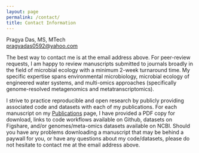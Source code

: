 ```yaml
---
layout: page
permalink: /contact/
title: Contact Information 
---
```


Pragya Das, MS, MTech <br>
<a href = "mailto: pragyadas0592@yahoo.com">pragyadas0592@yahoo.com</a> <br>

The best way to contact me is at the email address above. For peer-review requests, I am happy to review manuscripts submitted to journals broadly in the field of microbial ecology with a minimum 2-week turnaround time. My specific expertise spans environmental microbiology, microbial ecology of engineered water systems, and multi-omics approaches (specifically genome-resolved metagenomics and metatranscriptomics). <br>

I strive to practice reproducible and open research by publicly providing associated code and datasets with each of my publications. For each manuscript on my [Publications](https://elizabethmcd.github.io/publications/) page, I have provided a PDF copy for download, links to code workflows available on Github, datasets on Figshare, and/or genomes/meta-omics datasets available on NCBI. Should you have any problems downloading a manuscript that may be behind a paywall for you, or have any questions about my code/datasets, please do not hesitate to contact me at the email address above. 
